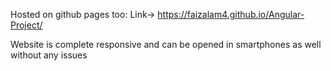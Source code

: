 Hosted on github pages too:
Link-> https://faizalam4.github.io/Angular-Project/

Website is complete responsive and can be opened in smartphones as well without any issues
